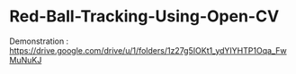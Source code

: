 # Red-Ball-Tracking-Using-Open-CV

Demonstration : 
https://drive.google.com/drive/u/1/folders/1z27g5IOKt1_ydYIYHTP1Oqa_FwMuNuKJ
